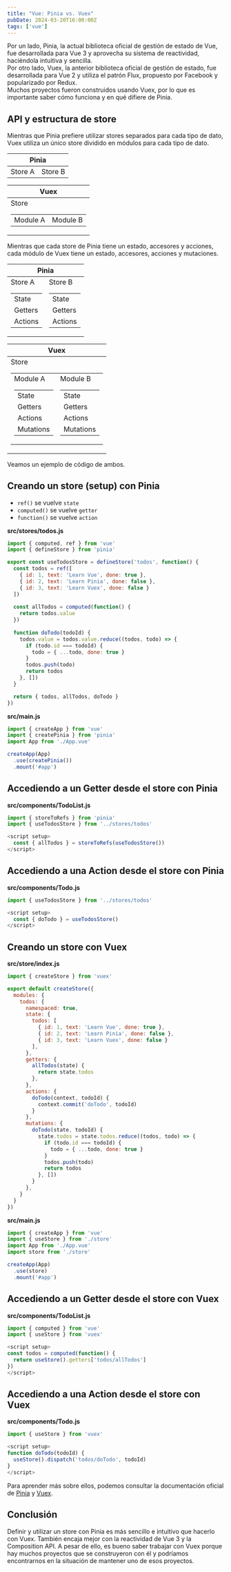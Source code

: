 ```yaml
---
title: "Vue: Pinia vs. Vuex"
pubDate: 2024-03-20T16:00:00Z
tags: ['vue']
---
```

Por un lado, Pinia, la actual biblioteca oficial de gestión de estado de Vue, fue desarrollada para Vue 3 y aprovecha su sistema de reactividad, haciéndola intuitiva y sencilla.  
Por otro lado, Vuex, la anterior biblioteca oficial de gestión de estado, fue desarrollada para Vue 2 y utiliza el patrón Flux, propuesto por Facebook y popularizado por Redux.  
Muchos proyectos fueron construidos usando Vuex, por lo que es importante saber cómo funciona y en qué difiere de Pinia.

## API y estructura de store

Mientras que Pinia prefiere utilizar stores separados para cada tipo de dato, Vuex utiliza un único store dividido en módulos para cada tipo de dato.

<div class="flex-container">
  <table>
    <thead>
      <tr>
        <th colspan="2">Pinia</th>
      </tr>
    </thead>
    <tbody>
      <tr>
        <td>Store A</td>
        <td>Store B</td>
      </tr>
    </tbody>
  </table>
  <table>
    <thead>
      <tr>
        <th>Vuex</th>
      </tr>
    </thead>
    <tbody>
      <tr>
        <td>
          Store
          <table>
            <tbody>
              <tr>
                <td>Module A</td>
                <td>Module B</td>
              </tr>
            </tbody>
          </table>
        </td>
      </tr>
    </tbody>
  </table>
</div>

Mientras que cada store de Pinia tiene un estado, accesores y acciones, cada módulo de Vuex tiene un estado, accesores, acciones y mutaciones.

<div class="flex-container">
  <table>
    <thead>
      <tr>
        <th colspan="2">Pinia</th>
      <tr>
    </thead>
    <tbody>
      <tr>
        <td>
          Store A
          <table>
            <tbody>
              <tr>
                <td>State</td>
              </tr>
              <tr>
                <td>Getters</td>
              </tr>
              <tr>
                <td>Actions</td>
              </tr>
            </tbody>
          </table>
        </td>
        <td>
          Store B
          <table>
            <tbody>
              <tr>
                <td>State</td>
              </tr>
              <tr>
                <td>Getters</td>
              </tr>
              <tr>
                <td>Actions</td>
              </tr>
            </tbody>
          </table>
        </td>
      </tr>
    </tbody>
  </table>
  <table>
    <thead>
      <tr>
        <th>Vuex</th>
      </tr>
    </thead>
    <tbody>
      <tr>
        <td>
          Store
          <table>
            <tbody>
              <tr>
                <td>
                  Module A
                  <table>
                    <tbody>
                      <tr>
                        <td>State</td>
                      </tr>
                      <tr>
                        <td>Getters</td>
                      </tr>
                      <tr>
                        <td>Actions</td>
                      </tr>
                      <tr>
                        <td>Mutations</td>
                      </tr>
                    </tbody>
                  </table>
                </td>
                <td>
                  Module B
                  <table>
                    <tbody>
                      <tr>
                        <td>State</td>
                      </tr>
                      <tr>
                        <td>Getters</td>
                      </tr>
                      <tr>
                        <td>Actions</td>
                      </tr>
                      <tr>
                        <td>Mutations</td>
                      </tr>
                    </tbody>
                  </table>
                </td>
              </tr>
            </tbody>
          </table>
        </td>
      </tr>
    </tbody>
  </table>
</div>

Veamos un ejemplo de código de ambos.

## Creando un store (setup) con Pinia
* `ref()` se vuelve `state`
* `computed()` se vuelve `getter`
* `function()` se vuelve `action`

**src/stores/todos.js**
```javascript
import { computed, ref } from 'vue'
import { defineStore } from 'pinia'

export const useTodosStore = defineStore('todos', function() {
  const todos = ref([
    { id: 1, text: 'Learn Vue', done: true },
    { id: 2, text: 'Learn Pinia', done: false },
    { id: 3, text: 'Learn Vuex', done: false }
  ])
  
  const allTodos = computed(function() {
    return todos.value
  })
  
  function doTodo(todoId) {
    todos.value = todos.value.reduce((todos, todo) => {
      if (todo.id === todoId) {
        todo = { ...todo, done: true }
      }
      todos.push(todo)
      return todos
    }, [])
  }

  return { todos, allTodos, doTodo }
})
```

**src/main.js**
```javascript
import { createApp } from 'vue'
import { createPinia } from 'pinia'
import App from './App.vue'

createApp(App)
  .use(createPinia())
  .mount('#app')
```

## Accediendo a un Getter desde el store con Pinia
**src/components/TodoList.js**
```javascript
import { storeToRefs } from 'pinia'
import { useTodosStore } from '../stores/todos'

<script setup>
  const { allTodos } = storeToRefs(useTodosStore())
</script>
```

## Accediendo a una Action desde el store con Pinia
**src/components/Todo.js**
```javascript
import { useTodosStore } from '../stores/todos'

<script setup>
  const { doTodo } = useTodosStore()
</script>
```

## Creando un store con Vuex
**src/store/index.js**
```javascript
import { createStore } from 'vuex'

export default createStore({
  modules: {
    todos: {
      namespaced: true,
      state: {
        todos: [
          { id: 1, text: 'Learn Vue', done: true },
          { id: 2, text: 'Learn Pinia', done: false },
          { id: 3, text: 'Learn Vuex', done: false }
        ],
      },
      getters: {
        allTodos(state) {
          return state.todos
        },
      },
      actions: {
        doTodo(context, todoId) {
          context.commit('doTodo', todoId)
        }
      },
      mutations: {
        doTodo(state, todoId) {
          state.todos = state.todos.reduce((todos, todo) => {
            if (todo.id === todoId) {
              todo = { ...todo, done: true }
            }
            todos.push(todo)
            return todos
          }, [])
        }
      },
    }
  }
})
```

**src/main.js**
```javascript
import { createApp } from 'vue'
import { useStore } from './store'
import App from './App.vue'
import store from './store'

createApp(App)
  .use(store)
  .mount('#app')
```

## Accediendo a un Getter desde el store con Vuex
**src/components/TodoList.js**
```javascript
import { computed } from 'vue'
import { useStore } from 'vuex'

<script setup>
const todos = computed(function() {
  return useStore().getters['todos/allTodos']
})
</script>
```

## Accediendo a una Action desde el store con Vuex
**src/components/Todo.js**
```javascript
import { useStore } from 'vuex'

<script setup>
function doTodo(todoId) {
  useStore().dispatch('todos/doTodo', todoId)
}
</script>
```

Para aprender más sobre ellos, podemos consultar la documentación oficial de <a href="https://pinia.vuejs.org/core-concepts/" target="_blank">Pinia</a> y <a href="https://vuex.vuejs.org/guide/" target="_blank">Vuex</a>.

## Conclusión
Definir y utilizar un store con Pinia es más sencillo e intuitivo que hacerlo con Vuex. También encaja mejor con la reactividad de Vue 3 y la Composition API. A pesar de ello, es bueno saber trabajar con Vuex porque hay muchos proyectos que se construyeron con él y podríamos encontrarnos en la situación de mantener uno de esos proyectos.